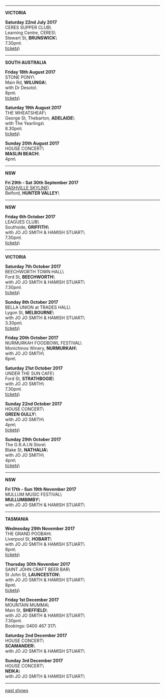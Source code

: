 * * * * *     

**VICTORIA**     

**Saturday 22nd July 2017**\
CERES SUPPER CLUB\     
Learning Centre, CERES\    
Stewart St, **BRUNSWICK**\      
7.30pm\                 
[tickets](http://www.stickytickets.com.au/54652)\   

* * * * *     

**SOUTH AUSTRALIA**     

**Friday 18th August 2017**\
STONE PONY\        
Main Rd, **WILUNGA**\   
with Dr Desoto\         
8pm\                 
[tickets](http://www.ticketebo.com.au/stonepony/aug-lucie-thorne-dr-desoto.html)\   

**Saturday 19th August 2017**\
THE WHEATSHEAF\        
George St, Thebarton, **ADELAIDE**\   
with The Yearlings\         
8.30pm\                 
[tickets](https://www.trybooking.com/book/event?eid=297166)\     
  
**Sunday 20th August 2017**\
HOUSE CONCERT\        
**MASLIN BEACH**\            
4pm\               

* * * * *     

**NSW**     

**Fri 29th - Sat 30th September 2017**\
[DASHVILLE SKYLINE](http://dashville.com.au/skyline-2016/)\        
Belford, **HUNTER VALLEY**\           
     
* * * * *     

**NSW**     

**Friday 6th October 2017**\
LEAGUES CLUB\     
Southside, **GRIFFITH**\            
with JO JO SMITH & HAMISH STUART\    
7.30pm\     
[tickets](https://www.firstfridaylive.com.au)\  

* * * * *     

**VICTORIA**     

**Saturday 7th October 2017**\
BEECHWORTH TOWN HALL\     
Ford St, **BEECHWORTH**\            
with JO JO SMITH & HAMISH STUART\    
7.30pm\     
[tickets](https://www.trybooking.com/QJTA)\  

**Sunday 8th October 2017**\
BELLA UNION at TRADES HALL\     
Lygon St, **MELBOURNE**\            
with JO JO SMITH & HAMISH STUART\    
3.30pm\     
[tickets](https://www.bellaunion.com.au/event/1197)\  

**Friday 20th October 2017**\
NURMURKAH FOODBOWL FESTIVAL\     
Monichinos Winery, **NURMURKAH**\            
with JO JO SMITH\    
6pm\      

**Saturday 21st October 2017**\
UNDER THE SUN CAFE\     
Ford St, **STRATHBOGIE**\            
with JO JO SMITH\    
7.30pm\     
[tickets](https://www.trybooking.com/QJTJ)\    

**Sunday 22nd October 2017**\
HOUSE CONCERT\     
**GREEN GULLY**\            
with JO JO SMITH\    
4pm\     
[tickets](https://www.trybooking.com/QJTP)\  

**Sunday 29th October 2017**\
The G.R.A.I.N Store\     
Blake St, **NATHALIA**\            
with JO JO SMITH\    
4pm\     
[tickets](https://www.trybooking.com/QOLU)\    

* * * * *     

**NSW**     

**Fri 17th - Sun 19th November 2017**\
MULLUM MUSIC FESTIVAL\        
**MULLUMBIMBY**\           
with JO JO SMITH & HAMISH STUART\    
     
* * * * *     

**TASMANIA**     

**Wednesday 29th November 2017**\
THE GRAND POOBAH\     
Liverpool St, **HOBART**\            
with JO JO SMITH & HAMISH STUART\    
8pm\     
[tickets](https://www.trybooking.com/QVME)\  

**Thursday 30th November 2017**\
SAINT JOHN CRAFT BEER BAR\     
St John St, **LAUNCESTON**\            
with JO JO SMITH & HAMISH STUART\    
8pm\     
[tickets](https://www.trybooking.com/QVMX)\  

**Friday 1st December 2017**\
MOUNTAIN MUMMA\     
Main St, **SHEFFIELD**\            
with JO JO SMITH & HAMISH STUART\    
7.30pm\     
Bookings: 0400 467 317\  

**Saturday 2nd December 2017**\
HOUSE CONCERT\     
**SCAMANDER**\            
with JO JO SMITH & HAMISH STUART\    
   
**Sunday 3rd December 2017**\
HOUSE CONCERT\     
**NEIKA**\            
with JO JO SMITH & HAMISH STUART\    

* * * * *     

[past shows](?p=shows/archive/)